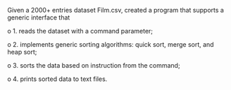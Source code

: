 Given a 2000+ entries dataset Film.csv, created a program that supports a generic interface that

o 1. reads the dataset with a command parameter;

o 2. implements generic sorting algorithms: quick sort, merge sort, and heap sort;

o 3. sorts the data based on instruction from the command;

o 4. prints sorted data to text files.
